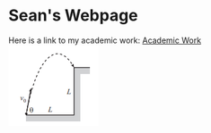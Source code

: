 # Sean's Webpage
 Here is a link to my academic work: [Academic Work](https://seangolinski7.github.io/academic_work.html)
![pic](cliff.PNG)
